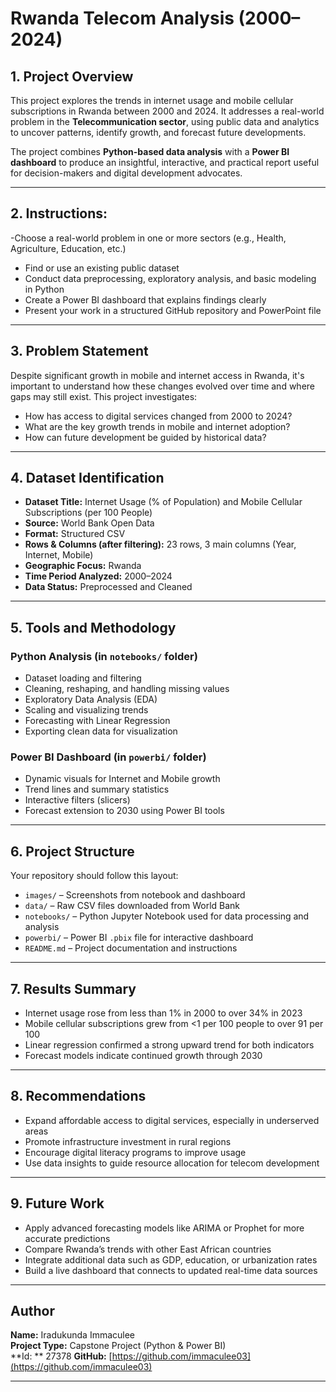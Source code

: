 #  Rwanda Telecom Analysis (2000–2024)

## 1. Project Overview

This project explores the trends in internet usage and mobile cellular subscriptions in Rwanda between 2000 and 2024. It addresses a real-world problem in the **Telecommunication sector**, using public data and analytics to uncover patterns, identify growth, and forecast future developments.

The project combines **Python-based data analysis** with a **Power BI dashboard** to produce an insightful, interactive, and practical report useful for decision-makers and digital development advocates.

---
## 2. Instructions:

-Choose a real-world problem in one or more sectors (e.g., Health, Agriculture,
Education, etc.)
- Find or use an existing public dataset
- Conduct data preprocessing, exploratory analysis, and basic modeling in Python
- Create a Power BI dashboard that explains findings clearly
- Present your work in a structured GitHub repository and PowerPoint file

---

## 3. Problem Statement

Despite significant growth in mobile and internet access in Rwanda, it's important to understand how these changes evolved over time and where gaps may still exist. This project investigates:

- How has access to digital services changed from 2000 to 2024?
- What are the key growth trends in mobile and internet adoption?
- How can future development be guided by historical data?

---

## 4. Dataset Identification

- **Dataset Title:** Internet Usage (% of Population) and Mobile Cellular Subscriptions (per 100 People)
- **Source:** World Bank Open Data
- **Format:** Structured CSV
- **Rows & Columns (after filtering):** 23 rows, 3 main columns (Year, Internet, Mobile)
- **Geographic Focus:** Rwanda
- **Time Period Analyzed:** 2000–2024
- **Data Status:** Preprocessed and Cleaned

---

## 5. Tools and Methodology

### Python Analysis (in `notebooks/` folder)

- Dataset loading and filtering
- Cleaning, reshaping, and handling missing values
- Exploratory Data Analysis (EDA)
- Scaling and visualizing trends
- Forecasting with Linear Regression
- Exporting clean data for visualization

### Power BI Dashboard (in `powerbi/` folder)

- Dynamic visuals for Internet and Mobile growth
- Trend lines and summary statistics
- Interactive filters (slicers)
- Forecast extension to 2030 using Power BI tools


---

## 6. Project Structure

Your repository should follow this layout:

- `images/` – Screenshots from notebook and dashboard
-  `data/` – Raw CSV files downloaded from World Bank
- `notebooks/` – Python Jupyter Notebook used for data processing and analysis
- `powerbi/` – Power BI `.pbix` file for interactive dashboard
- `README.md` – Project documentation and instructions

---

## 7. Results Summary

- Internet usage rose from less than 1% in 2000 to over 34% in 2023
- Mobile cellular subscriptions grew from <1 per 100 people to over 91 per 100
- Linear regression confirmed a strong upward trend for both indicators
- Forecast models indicate continued growth through 2030

---

## 8. Recommendations

- Expand affordable access to digital services, especially in underserved areas
- Promote infrastructure investment in rural regions
- Encourage digital literacy programs to improve usage
- Use data insights to guide resource allocation for telecom development

---

## 9. Future Work

- Apply advanced forecasting models like ARIMA or Prophet for more accurate predictions
- Compare Rwanda’s trends with other East African countries
- Integrate additional data such as GDP, education, or urbanization rates
- Build a live dashboard that connects to updated real-time data sources

---

##  Author

**Name:** Iradukunda Immaculee  
**Project Type:** Capstone Project (Python & Power BI)  
**Id: ** 27378
**GitHub:** [https://github.com/immaculee03](https://github.com/immaculee03)

---

